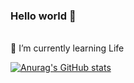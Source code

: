 ### Hello world 👋

<br>
🌱  I’m currently learning Life


<!-- 📌 [Notion]() -->

<br>
<p>

[![Anurag's GitHub stats](https://github-readme-stats.vercel.app/api?username=dongdongju96)](https://github.com/dongdongju96)

<!--
**dongdongju96/dongdongju96** is a ✨ _special_ ✨ repository because its `README.md` (this file) appears on your GitHub profile.

Here are some ideas to get you started:

- 🔭 I’m currently working on ...
- 🌱 I’m currently learning ...
- 👯 I’m looking to collaborate on ...
- 🤔 I’m looking for help with ...
- 💬 Ask me about ...
- 📫 How to reach me: ...
- 😄 Pronouns: ...
- ⚡ Fun fact: ...
-->
